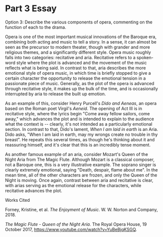 # Part 3 Essay
Option 3:
Describe the various components of opera, commenting on the function of each to the 
drama.

Opera is one of the most important musical innovations of the Baroque era, combining both acting and music to tell a story. In a sense, it can almost be seen as the precursor to modern theater, though with grander and more religious themes, and a significantly different style. Opera music roughly falls into two categories: recitative and aria. Recitative refers to a spoken-word style where the plot is advanced and the movement of the music reflects what is being said. In contrast to that, aria describes the more emotional style of opera music, in which time is briefly stopped to give a certain character the opportunity to release the emotional tension in a passionate piece of music. Generally, as the plot of the opera is advanced through recitative style, it makes up the bulk of the time, and is occasionally interrupted by aria to release the built up emotion. 

As an example of this, consider Henry Purcell's _Dido and Aeneas_, an opera based on the Roman poet Virgil's _Aeneid_. The opening of Act III is in recitative style, where the lyrics begin "Come away fellow sailors, come away," which advances the plot and is intended to explain to the audience what the context is -- clearly, it's not intended as a particularly emotional section. In contrast to that, Dido's lament, _When I am laid in earth_ is an Aria. Dido asks, "When I am laid in earth, may my wrongs create no trouble in thy breast". He repeats this several times, as though he's thinking about it and reassuring himself, and it's clear that this is an incredibly tense moment. 

As another famous example of an aria, consider Mozart's Queen of the Night Aria from The Magic Flute. Although Mozart is a classical composer, not a Baroque one, this is a very illustrative example. The soprano singer is clearly extremely emotional, saying "Death, despair, flame about me". In the mean time, all of the other characters are frozen, and only the Queen of the Night is moving. Once again, contrast between aria and recitative is clear, with arias serving as the emotional release for the characters, while recitative advances the plot.




Works Cited

Forney, Kristine, et al. _The Enjoyment of Music_. W. W. Norton and Company, 2018.

_The Magic Flute - Queen of the Night Aria._ The Royal Opera House, 19 October 2017, https://www.youtube.com/watch?v=YuBeBjqKSGQ.

